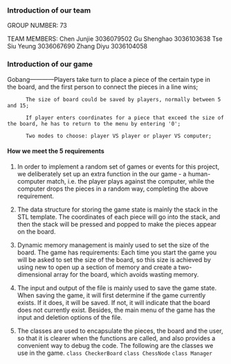 ### Introduction of our team
GROUP NUMBER: 73

TEAM MEMBERS:
Chen Junjie 3036079502
Gu Shenghao  3036103638
Tse Siu Yeung  3036067690
Zhang Diyu  3036104058

             
### Introduction of our game
Gobang————Players take turn to place a piece of the certain type in  
          the board, and the first person to connect the pieces in a line wins;

          The size of board could be saved by players, normally between 5 and 15;

          If player enters coordinates for a piece that exceed the size of the board, he has to return to the menu by entering '0';

          Two modes to choose: player VS player or player VS computer;


#### How we meet the 5 requirements
1. In order to implement a random set of games or events for this project, we deliberately set up an extra function in the our game - a human-computer match, i.e. the player plays against the computer, while the computer drops the pieces in a random way, completing the above requirement.

2. The data structure for storing the game state is mainly the stack in the STL template. The coordinates of each piece will go into the stack, and then the stack will be pressed and popped to make the pieces appear on the board.

3. Dynamic memory management is mainly used to set the size of the board. The game has requirements: 
Each time you start the game you will be asked to set the size of the board, so this size is achieved by using new to open up a section of memory and create a two-dimensional array for the board, which avoids wasting memory. 

4. The input and output of the file is mainly used to save the game state. When saving the game, it will first determine if the game currently exists. If it does, it will be saved. If not, it will indicate that the board does not currently exist. Besides, the main menu of the game has the input and deletion options of the file.

5. The classes are used to encapsulate the pieces, the board and the user, so that it is clearer when the functions are called, and also provides a convenient way to debug the code. The following are the classes we use in the game.
 `class CheckerBoard`
 `class ChessNode`
 `class Manager`




